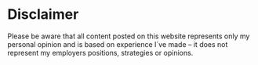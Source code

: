# Disclaimer


Please be aware that all content posted on this website represents only my personal opinion and is based on experience I´ve made – it does not represent my employers positions, strategies or opinions.

